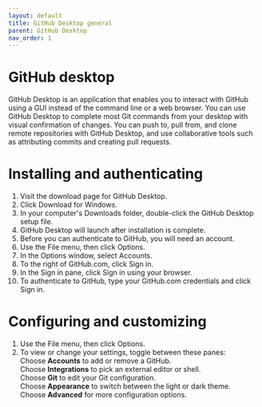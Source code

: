 ```yaml
---
layout: default
title: GitHub Desktop general
parent: GitHub Desktop
nav_order: 1
---
```

GitHub desktop
===============
GitHub Desktop is an application that enables you to interact with GitHub using a GUI instead of the command line or a web browser. You can use GitHub Desktop to complete most Git commands from your desktop with visual confirmation of changes. You can push to, pull from, and clone remote repositories with GitHub Desktop, and use collaborative tools such as attributing commits and creating pull requests.  
# Installing and authenticating
1. Visit the download page for GitHub Desktop.
2. Click Download for Windows.
3. In your computer's Downloads folder, double-click the GitHub Desktop setup file.
4. GitHub Desktop will launch after installation is complete.
5. Before you can authenticate to GitHub, you will need an account. 
6. Use the File menu, then click Options.
7. In the Options window, select Accounts.
8. To the right of GitHub.com, click Sign in.
9. In the Sign in pane, click Sign in using your browser.
10. To authenticate to GitHub, type your GitHub.com credentials and click Sign in.
# Configuring and customizing 
1. Use the File menu, then click Options.
2. To view or change your settings, toggle between these panes:  
Choose **Accounts** to add or remove a GitHub.  
Choose **Integrations** to pick an external editor or shell.  
Choose **Git** to edit your Git configuration.  
Choose **Appearance** to switch between the light or dark theme.  
Choose **Advanced** for more configuration options.  

